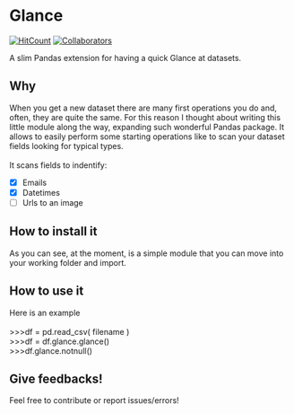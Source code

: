 # Glance 
[![HitCount](http://hits.dwyl.com/{username}/{project-name}.svg)](http://hits.dwyl.com/{username}/{project-name})
[![Collaborators](https://img.shields.io/badge/collaborators-0-orange.svg)](https://github.com/gianfa/Glance/issues)
  

A slim Pandas extension for having a quick Glance at datasets.

## Why
When you get a new dataset there are many first operations you do and, often, they are quite the same. For this reason I thought about writing this little module along the way, expanding such wonderful Pandas package.
It allows to easily perform some starting operations like to scan your dataset fields looking for typical types.
<br><br>
It scans fields to indentify:
- [x] Emails
- [x] Datetimes
- [ ] Urls to an image

## How to install it
As you can see, at the moment, is a simple module that you can move into your working folder and import.

## How to use it
Here is an example<br>
        <br>>>>df = pd.read_csv( filename )
        <br>>>>df = df.glance.glance()
        <br>>>>df.glance.notnull()

## Give feedbacks!
Feel free to contribute or report issues/errors!
